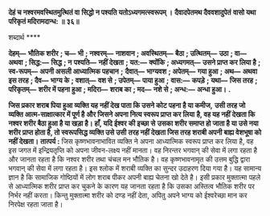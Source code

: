 **देहं च नश्वरमवस्थितमुत्थितं वा** **सिद्धो न पश्यति यतोऽध्यगमत्स्वरूपम् ।** **दैवादपेतमथ दैववशादुपेतं** **वासो यथा परिकृतं मदिरामदान्ध: ॥ ३६॥** 

शब्दार्थ **** 

**देहम्—** **भौतिक शरीर** **; च—** **भी** **; नश्वरम्—** **नाशवान** **; अवस्थितम्—** **बैठा** **; उत्थितम्—** **उठा** **; वा—** **अथवा** **; सिद्ध:—** **सिद्ध** **; न** **पश्यति—** **नहीं देखता** **; यत:—** **क्योंकि** **; अध्यगमत्—** **उसने प्राप्त कर लिया है** **; स्व-रूपम्—** **अपनी असली आध्यात्मिक पहचान** **;** **दैवात्—** **भाग्यवश** **; अपेतम्—** **गया हुआ** **; अथ—** **अथवा इस तरह** **; दैव—** **भाग्य के** **; वशात्—** **वश से** **; उपेतम्—** **पाया हुआ** **;** **वास:—** **कपड़े** **; यथा—** **जिस तरह** **; परिकृतम्—** **शरीर में पहना हुआ** **; मदिरा—** **शराब का** **; मद—** **नशे से** **; अन्ध:—** **अन्धा हुआ।** **.** 

**जिस प्रकार शराब पिया हुआ व्यक्ति यह नहीं देख पाता कि उसने कोट पहना है या कमीज,** **उसी तरह जो व्यक्ति आत्म-साक्षात्कार में पूर्ण है और जिसने अपना नित्य स्वरूप प्राप्त कर लिया** **है, वह यह नहीं देखता कि नश्वर शरीर बैठा हुआ है या खड़ा है। हाँ, यदि ईश्वर की इच्छा से** **उसका शरीर समाप्त हो जाता है या उसे नया शरीर प्राप्त होता है, तो स्वरूपसिद्ध व्यक्ति उसे उसी** **तरह नहीं देखता जिस तरह शराबी अपनी बाह्य वेशभूषा को नहीं देखता।** **तात्पर्य :** जिस कृष्णभावनाभावित व्यक्ति ने अपना आध्यात्मिक स्वरूप प्राप्त कर लिया है, वह इस जगत में इन्द्रियतृप्ति को अपना जीवन-लक्ष्य नहीं मानता। वह निरन्तर भगवान् की सेवा में लगा रहता है और जानता रहता है कि नश्वर शरीर तथा चंचल मन भौतिक है। वह कृष्णभावनामृत की उत्तम बुद्धि द्वारा भगवान् की सेवा में लगा रहता है। इस श्लोक में शराबी व्यक्ति का सुन्दर उदाहरण दिया गया है। यह सामान्य ज्ञान है कि सामाजिक गोष्ठियों में लोग शराब पीकर अपनी बाह्य चेतना खो देते है। इसी प्रकार मुक्तात्मा पहले से आध्यात्मिक शरीर प्राप्त कर चुकने के कारण यह जानता रहता है कि उसका अस्तित्व भौतिक शरीर पर निर्भर नहीं करता। किन्तु मुक्तात्मा शरीर को दण्ड नहीं देता, अपितु अपने भाग्य को ईश्वरेच्छा मान कर निरपेक्ष रहता जाता है।  